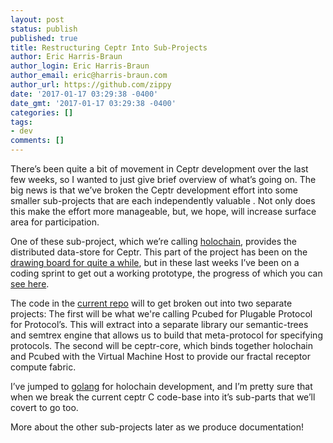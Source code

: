 ```yaml
---
layout: post
status: publish
published: true
title: Restructuring Ceptr Into Sub-Projects
author: Eric Harris-Braun
author_login: Eric Harris-Braun
author_email: eric@harris-braun.com
author_url: https://github.com/zippy
date: '2017-01-17 03:29:38 -0400'
date_gmt: '2017-01-17 03:29:38 -0400'
categories: []
tags:
- dev
comments: []
---
```

There’s been quite a bit of movement in Ceptr development over the  last few weeks, so I wanted to just give brief overview of what’s going on.  The big news is that we’ve broken the Ceptr development effort into some smaller sub-projects that are each independently valuable .  Not only does this make the effort more manageable, but, we hope, will increase surface area for participation.

One of these sub-project, which we’re calling [holochain](/whitepapers/holochain), provides the distributed data-store for Ceptr.  This part of the project has been on the [drawing board for quite a while](https://medium.com/metacurrency-project/beyond-blockchain-simple-scalable-cryptocurrencies-1eb7aebac6ae#.ohn1sgvqu), but in these last weeks I’ve been on a coding sprint to get out a working prototype, the progress of which you can [see here](https://github.com/metacurrency/holochain).

The code in the [current repo](https://github.com/zippy/ceptr) will to get broken out into two separate projects:  The first will be what we're calling Pcubed for Plugable Protocol for Protocol’s.  This will extract into a separate library our semantic-trees and semtrex engine that allows us to build that meta-protocol for specifying protocols.  The second will be ceptr-core, which binds together holochain and Pcubed with the Virtual Machine Host to provide our fractal receptor compute fabric.

I’ve jumped to [golang](http://golang.org) for holochain development, and I’m pretty sure that when we break the current ceptr C code-base into it’s sub-parts that we’ll covert to go too.

More about the other sub-projects later as we produce documentation!

